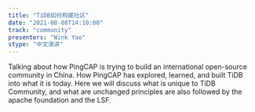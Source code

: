 ```yaml
---
title: "TiDB如何构建社区"
date: "2021-08-08T14:10:00" 
track: "community"
presenters: "Wink Yao"
stype: "中文演讲"
---
```

Talking about how PingCAP is trying to build an international open-source community in China. How PingCAP has explored, learned, and built TiDB into what it is today. Here we will discuss what is unique to TiDB Community, and what are unchanged principles are also followed by the apache foundation and the LSF.